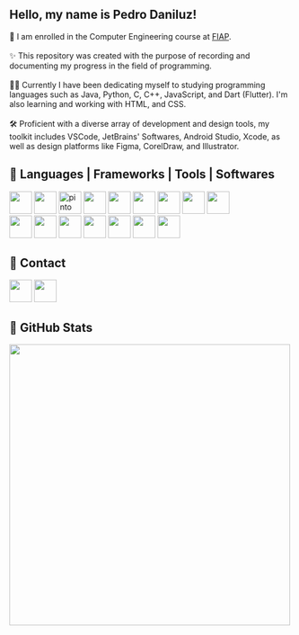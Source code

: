 <section>
  <h1>Hello, my name is Pedro Daniluz!</h2>
  <p>
    🚀 I am enrolled in the Computer Engineering course at <a href = https://www.fiap.com.br>FIAP</a>.<br><br>
    ✨ This repository was created with the purpose of recording and documenting my progress in the field of programming.<br><br>
    👨‍💻 Currently I have been dedicating myself to studying programming languages such as Java, Python, C, C++, JavaScript, and Dart (Flutter). I'm also learning and working with HTML, and CSS.<br><br>
    🛠 Proficient with a diverse array of development and design tools, my toolkit includes VSCode, JetBrains' Softwares, Android Studio, Xcode, as well as design platforms like Figma, CorelDraw, and Illustrator.<br>
  </p>
</section>

<section>
  <h2>🎯 Languages | Frameworks | Tools | Softwares</h2>
  <div>
    <img loading="lazy" src="https://cdn.jsdelivr.net/gh/devicons/devicon@latest/icons/java/java-original-wordmark.svg" width="40" height="40"/>
    <img loading="lazy" src="https://cdn.jsdelivr.net/gh/devicons/devicon/icons/python/python-original.svg" width="40" height="40"/>
    <img loading="lazy" src="https://cdn.jsdelivr.net/gh/devicons/devicon/icons/c/c-original.svg" alt="pinto" width="40" height="40"/>
    <img loading="lazy" src="https://cdn.jsdelivr.net/gh/devicons/devicon/icons/cplusplus/cplusplus-original.svg" width="40" height="40"/>
    <img loading="lazy" src="https://cdn.jsdelivr.net/gh/devicons/devicon/icons/javascript/javascript-original.svg" width="40" height="40"/>
    <img loading="lazy" src="https://cdn.jsdelivr.net/gh/devicons/devicon/icons/dart/dart-original.svg" width="40" height="40"/>
    <img loading="lazy" src="https://cdn.jsdelivr.net/gh/devicons/devicon/icons/flutter/flutter-original.svg" width="40" height="40"/>
    <img loading="lazy" src="https://cdn.jsdelivr.net/gh/devicons/devicon/icons/html5/html5-original.svg" width="40" height="40"/>
    <img loading="lazy" src="https://cdn.jsdelivr.net/gh/devicons/devicon/icons/css3/css3-original.svg" width="40" height="40"/>
  </div>
  <div>
    <img loading="lazy" src="https://cdn.jsdelivr.net/gh/devicons/devicon/icons/vscode/vscode-original.svg" width="40" height="40"/>
    <img loading="lazy" src="https://cdn.jsdelivr.net/gh/devicons/devicon/icons/jetbrains/jetbrains-original.svg" width="40" height="40"/>
    <img loading="lazy" src="https://cdn.jsdelivr.net/gh/devicons/devicon/icons/androidstudio/androidstudio-original.svg" width="40" height="40"/>
    <img loading="lazy" src="https://cdn.jsdelivr.net/gh/devicons/devicon/icons/xcode/xcode-original.svg" width="40" height="40"/>
    <img loading="lazy" src="https://cdn.jsdelivr.net/gh/devicons/devicon/icons/figma/figma-original.svg" width="40" height="40"/>
    <img loading="lazy" src="https://seeklogo.com/images/C/corel-draw-2020-logo-270FEE465B-seeklogo.com.png" width="40" height="40"/>
    <img loading="lazy" src="https://cdn.jsdelivr.net/gh/devicons/devicon/icons/illustrator/illustrator-plain.svg" width="40" height="40"/>
  </div>
</section>

<section>
    <h2>📌 Contact</h2>
    <a href = https://www.linkedin.com/in/pedro-daniluz-349a0b267/><img loading="lazy" src="https://cdn.jsdelivr.net/gh/devicons/devicon/icons/linkedin/linkedin-original.svg" width="40" height="40"/></a>
    <a href = "mailto:pedrodaniluz04@gmail.com?subject=From Git&body=Hi there, I'm here through your github profile..."><img loading="lazy" src="https://static.vecteezy.com/system/resources/previews/022/484/516/original/google-mail-gmail-icon-logo-symbol-free-png.png" width="40" height="40"/></a>
</section>

<section>
  <h2>🌟 GitHub Stats</h2>
  <a href="https://github.com/PedroDaniluz">
  <img loading="lazy" width="500em" src="https://github-readme-stats.vercel.app/api/top-langs/?username=PedroDaniluz&layout=compact&langs_count=7&theme=dracula"/>
  </a>
</section>
